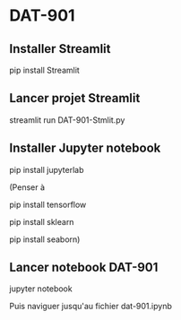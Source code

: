 # DAT-901

## Installer Streamlit

pip install Streamlit

## Lancer projet Streamlit

streamlit run DAT-901-Stmlit.py


## Installer Jupyter notebook

pip install jupyterlab

(Penser à

pip install tensorflow

pip install sklearn

pip install seaborn)


## Lancer notebook DAT-901

jupyter notebook

Puis naviguer jusqu'au fichier dat-901.ipynb

